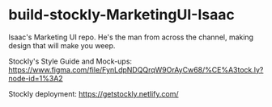 # build-stockly-MarketingUI-Isaac
Isaac's Marketing UI repo. He's the man from across the channel, making design that will make you weep.

Stockly's Style Guide and Mock-ups: https://www.figma.com/file/FynLdpNDQQrqW9OrAyCw68/%CE%A3tock.ly?node-id=1%3A2


Stockly deployment: https://getstockly.netlify.com/ 